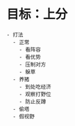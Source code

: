 # 目标：上分

```mindmap
- 打法
  - 正常
    - 看阵容
    - 看优势
    - 压制对方
    - 躲草
  - 养猪
    - 到处吃经济
    - 观察打野位
    - 防止反蹲
  - 偷塔
  - 假视野
```
